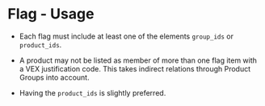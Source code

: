 # Flag - Usage

* Each flag must include at least one of the elements `group_ids`
  or `product_ids`.

* A product may not be listed as member of more than one flag item with a VEX
  justification code. This takes indirect relations through Product Groups into
  account.

* Having the `product_ids` is slightly preferred.
